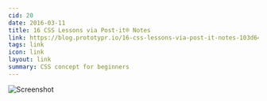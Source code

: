 ```yaml
---
cid: 20
date: 2016-03-11
title: 16 CSS Lessons via Post-it® Notes
link: https://blog.prototypr.io/16-css-lessons-via-post-it-notes-103d64809e7
tags: link
icon: link
layout: link
summary: CSS concept for beginners
---
```



![Screenshot](/images/20-screenshot.png)

